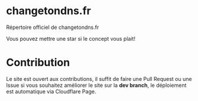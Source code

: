 # changetondns.fr
Répertoire officiel de changetondns.fr

Vous pouvez mettre une star si le concept vous plait!


# Contribution
Le site est ouvert aux contributions, il suffit de faire une Pull Request ou une Issue si vous souhaitez améliorer le site sur la **dev branch**, le déploiement est automatique via Cloudflare Page.
